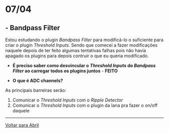 # 07/04

## - Bandpass Filter

Estou estudando o plugin *Bandpass Filter* para modificá-lo o suficiente para criar o plugin *Threshold Inputs*. Sendo que comecei a fazer modificações naquele depois de ter feito algumas tentativas falhas pois não havia apagado os plugins para depois contruir o que eu queria modificado. 

- **É preciso saber como desvincular o *Threshold Inputs* do *Bandpass Filter* ao carregar todos os plugins juntos** - **FEITO**

- **O que é ADC channels?**

As principais barreiras serão:

 1. Comunicar o *Threshold Inputs* com o *Ripple Detector*
 2. Comunicar o *Threshold Inputs* com o plugin da Iana pra fazer o on/off daquele
 
****
[Voltar para Abril](https://github.com/ramonbhaskara/Open-Lab-Book/edit/master/Diario/Abril)
